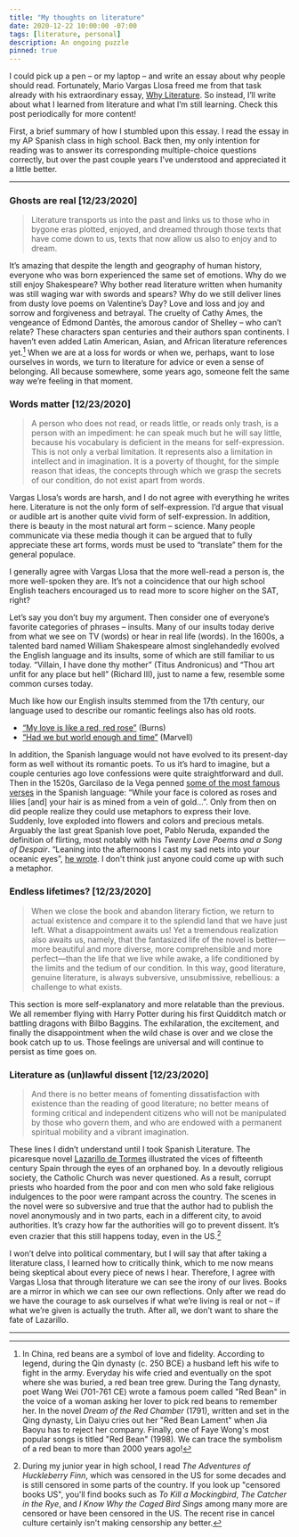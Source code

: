 ```yaml
---
title: "My thoughts on literature"
date: 2020-12-22 10:00:00 -07:00
tags: [literature, personal]
description: An ongoing puzzle
pinned: true
---
```

I could pick up a pen – or my laptop – and write an essay about why people should read. Fortunately, Mario Vargas Llosa freed me from that task already with his extraordinary essay, <a href="https://newrepublic.com/article/78238/mario-vargas-llosa-literature">Why Literature</a>. So instead, I’ll write about what I learned from literature and what I’m still learning. Check this post periodically for more content!

First, a brief summary of how I stumbled upon this essay. I read the essay in my AP Spanish class in high school. Back then, my only intention for reading was to answer its corresponding multiple-choice questions correctly, but over the past couple years I’ve understood and appreciated it a little better.

<hr>

### Ghosts are real [12/23/2020]

>Literature transports us into the past and links us to those who in bygone eras plotted, enjoyed, and dreamed through those texts that have come down to us, texts that now allow us also to enjoy and to dream.

It’s amazing that despite the length and geography of human history, everyone who was born experienced the same set of emotions. Why do we still enjoy Shakespeare? Why bother read literature written when humanity was still waging war with swords and spears? Why do we still deliver lines from dusty love poems on Valentine’s Day? Love and loss and joy and sorrow and forgiveness and betrayal. The cruelty of Cathy Ames, the vengeance of Edmond Dantès, the amorous candor of Shelley – who can’t relate?  These characters span centuries and their authors span continents. I haven’t even added Latin American, Asian, and African literature references yet.[^1] When we are at a loss for words or when we, perhaps, want to lose ourselves in words, we turn to literature for advice or even a sense of belonging. All because somewhere, some years ago, someone felt the same way we’re feeling in that moment.

### Words matter [12/23/2020]
>A person who does not read, or reads little, or reads only trash, is a person with an impediment: he can speak much but he will say little, because his vocabulary is deficient in the means for self-expression.
>This is not only a verbal limitation. It represents also a limitation in intellect and in imagination. It is a poverty of thought, for the simple reason that ideas, the concepts through which we grasp the secrets of our condition, do not exist apart from words.

Vargas Llosa’s words are harsh, and I do not agree with everything he writes here. Literature is not the only form of self-expression. I’d argue that visual or audible art is another quite vivid form of self-expression. In addition, there is beauty in the most natural art form – science. Many people communicate via these media though it can be argued that to fully appreciate these art forms, words must be used to “translate” them for the general populace.

I generally agree with Vargas Llosa that the more well-read a person is, the more well-spoken they are. It’s not a coincidence that our high school English teachers encouraged us to read more to score higher on the SAT, right?

Let’s say you don’t buy my argument. Then consider one of everyone’s favorite categories of phrases – insults. Many of our insults today derive from what we see on TV (words) or hear in real life (words). In the 1600s, a talented bard named William Shakespeare almost singlehandedly evolved the English language and its insults, some of which are still familiar to us today. “Villain, I have done thy mother” (Titus Andronicus) and “Thou art unfit for any place but hell” (Richard III), just to name a few, resemble some common curses today.

Much like how our English insults stemmed from the 17th century, our language used to describe our romantic feelings also has old roots. 
* <a href="https://www.poetryfoundation.org/poems/43812/a-red-red-rose">“My love is like a red, red rose”</a> (Burns) 
* <a href="https://www.poetryfoundation.org/poems/44688/to-his-coy-mistress">“Had we but world enough and time”</a> (Marvell)


In addition, the Spanish language would not have evolved to its present-day form as well without its romantic poets. To us it’s hard to imagine, but a couple centuries ago love confessions were quite straightforward and dull. Then in the 1520s, Garcilaso de la Vega penned <a href="http://azulejo.atspace.com/garcilaso.html">some of the most famous verses</a> in the Spanish language: “While your face is colored as roses and lilies [and] your hair is as mined from a vein of gold…”. Only from then on did people realize they could use metaphors to express their love. Suddenly, love exploded into flowers and colors and precious metals. Arguably the last great Spanish love poet, Pablo Neruda, expanded the definition of flirting, most notably with his <em>Twenty Love Poems and a Song of Despair</em>. “Leaning into the afternoons I cast my sad nets into your oceanic eyes”, <a href="https://www.poesi.as/pn24007uk.htm">he wrote</a>. I don't think just anyone could come up with such a metaphor.

### Endless lifetimes? [12/23/2020]
>When we close the book and abandon literary fiction, we return to actual existence and compare it to the splendid land that we have just left. What a disappointment awaits us! Yet a tremendous realization also awaits us, namely, that the fantasized life of the novel is better—more beautiful and more diverse, more comprehensible and more perfect—than the life that we live while awake, a life conditioned by the limits and the tedium of our condition. In this way, good literature, genuine literature, is always subversive, unsubmissive, rebellious: a challenge to what exists.

This section is more self-explanatory and more relatable than the previous. We all remember flying with Harry Potter during his first Quidditch match or battling dragons with Bilbo Baggins. The exhilaration, the excitement, and finally the disappointment when the wild chase is over and we close the book catch up to us. Those feelings are universal and will continue to persist as time goes on.

### Literature as (un)lawful dissent [12/23/2020]
>And there is no better means of fomenting dissatisfaction with existence than the reading of good literature; no better means of forming critical and independent citizens who will not be manipulated by those who govern them, and who are endowed with a permanent spiritual mobility and a vibrant imagination.

These lines I didn’t understand until I took Spanish Literature. The picaresque novel <a href="https://en.wikipedia.org/wiki/Lazarillo_de_Tormes">Lazarillo de Tormes</a> illustrated the vices of fifteenth century Spain through the eyes of an orphaned boy. In a devoutly religious society, the Catholic Church was never questioned. As a result, corrupt priests who hoarded from the poor and con men who sold fake religious indulgences to the poor were rampant across the country. The scenes in the novel were so subversive and true that the author had to publish the novel anonymously and in two parts, each in a different city, to avoid authorities. It’s crazy how far the authorities will go to prevent dissent. It’s even crazier that this still happens today, even in the US.[^2]

I won’t delve into political commentary, but I will say that after taking a literature class, I learned how to critically think, which to me now means being skeptical about every piece of news I hear. Therefore, I agree with Vargas Llosa that through literature we can see the irony of our lives. Books are a mirror in which we can see our own reflections. Only after we read do we have the courage to ask ourselves if what we’re living is real or not – if what we’re given is actually the truth. After all, we don’t want to share the fate of Lazarillo. 


<hr>

[^1]: In China, red beans are a symbol of love and fidelity. According to legend, during the Qin dynasty (c. 250 BCE) a husband left his wife to fight in the army. Everyday his wife cried and eventually on the spot where she was buried, a red bean tree grew. During the Tang dynasty, poet Wang Wei (701-761 CE) wrote a famous poem called "Red Bean" in the voice of a woman asking her lover to pick red beans to remember her. In the novel <em>Dream of the Red Chamber</em> (1791), written and set in the Qing dynasty, Lin Daiyu cries out her "Red Bean Lament" when Jia Baoyu has to reject her company. Finally, one of Faye Wong's most popular songs is titled "Red Bean" (1998). We can trace the symbolism of a red bean to more than 2000 years ago!

[^2]: During my junior year in high school, I read <em>The Adventures of Huckleberry Finn</em>, which was censored in the US for some decades and is still censored in some parts of the country. If you look up "censored books US", you'll find books such as <em>To Kill a Mockingbird</em>, <em>The Catcher in the Rye</em>, and <em>I Know Why the Caged Bird Sings</em> among many more are censored or have been censored in the US. The recent rise in cancel culture certainly isn't making censorship any better.